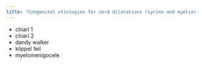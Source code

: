 ```yaml
---
title: "Congenital etiologies for cord dilatations (syrinx and myelia) - 5"
---
```

- chiari 1
- chiari 2
- dandy walker
- klippel feil
- myelomenigocele

